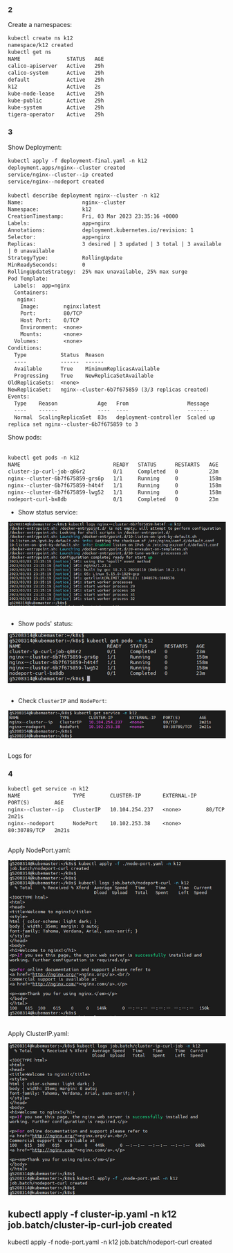 
### 2
Create a namespaces:
```
kubectl create ns k12
namespace/k12 created
kubectl get ns
NAME               STATUS   AGE
calico-apiserver   Active   29h
calico-system      Active   29h
default            Active   29h
k12                Active   2s
kube-node-lease    Active   29h
kube-public        Active   29h
kube-system        Active   29h
tigera-operator    Active   29h

```
### 3
Show Deployment:
```
kubectl apply -f deployment-final.yaml -n k12
deployment.apps/nginx--cluster created
service/nginx--cluster--ip created
service/nginx--nodeport created

kubectl describe deployment nginx--cluster -n k12
Name:                   nginx--cluster
Namespace:              k12
CreationTimestamp:      Fri, 03 Mar 2023 23:35:16 +0000
Labels:                 app=nginx
Annotations:            deployment.kubernetes.io/revision: 1
Selector:               app=nginx
Replicas:               3 desired | 3 updated | 3 total | 3 available | 0 unavailable
StrategyType:           RollingUpdate
MinReadySeconds:        0
RollingUpdateStrategy:  25% max unavailable, 25% max surge
Pod Template:
  Labels:  app=nginx
  Containers:
   nginx:
    Image:        nginx:latest
    Port:         80/TCP
    Host Port:    0/TCP
    Environment:  <none>
    Mounts:       <none>
  Volumes:        <none>
Conditions:
  Type           Status  Reason
  ----           ------  ------
  Available      True    MinimumReplicasAvailable
  Progressing    True    NewReplicaSetAvailable
OldReplicaSets:  <none>
NewReplicaSet:   nginx--cluster-6b7f675859 (3/3 replicas created)
Events:
  Type    Reason             Age   From                   Message
  ----    ------             ----  ----                   -------
  Normal  ScalingReplicaSet  83s   deployment-controller  Scaled up replica set nginx--cluster-6b7f675859 to 3
```
Show pods: 
```

kubectl get pods -n k12
NAME                              READY   STATUS      RESTARTS   AGE
cluster-ip-curl-job-q86r2         0/1     Completed   0          23m
nginx--cluster-6b7f675859-grs6p   1/1     Running     0          158m
nginx--cluster-6b7f675859-h4t4f   1/1     Running     0          158m
nginx--cluster-6b7f675859-lwg52   1/1     Running     0          158m
nodeport-curl-bx8db               0/1     Completed   0          23m

```
- Show status service:

![image](https://github.com/body21033/DevOps_BC/blob/main/Lab_12/img/nginx--cluster.jpg?raw=true)

##

* Show pods' status:
 
![image](https://github.com/body21033/DevOps_BC/blob/main/Lab_12/img/pods%20status.jpg?raw=true)

##

* Check `ClusterIP` and `NodePort`:
 
![image](https://github.com/body21033/DevOps_BC/blob/main/Lab_12/img/get%20service.jpg?raw=true)

##

Logs for 

### 4
```
kubectl get service -n k12
NAME                 TYPE        CLUSTER-IP       EXTERNAL-IP   PORT(S)        AGE
nginx--cluster--ip   ClusterIP   10.104.254.237   <none>        80/TCP         2m21s
nginx--nodeport      NodePort    10.102.253.38    <none>        80:30789/TCP   2m21s

```
##

Apply NodePort.yaml:

![image](https://github.com/body21033/DevOps_BC/blob/main/Lab_12/img/node.jpg?raw=true)

##

Apply ClusterIP.yaml:

![image](https://github.com/body21033/DevOps_BC/blob/main/Lab_12/img/cluster.jpg?raw=true)

##

kubectl apply -f cluster-ip.yaml -n k12
job.batch/cluster-ip-curl-job created
------------------------------------------
kubectl apply -f node-port.yaml -n k12
job.batch/nodeport-curl created

```
